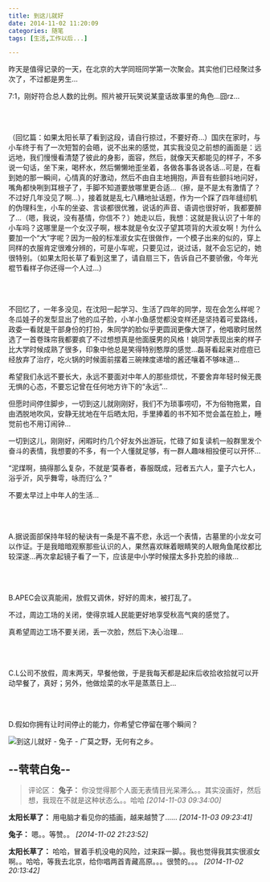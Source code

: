 ```yaml
---
title: 到这儿就好
date: 2014-11-02 11:20:09
categories: 随笔
tags: [生活,工作以后...]

---
```

昨天是值得记录的一天，在北京的大学同班同学第一次聚会。其实他们已经聚过多次了，不过都是男生...

7:1，刚好符合总人数的比例。照片被开玩笑说某童话故事里的角色...囧rz...

<br /><br />

（回忆篇：如果太阳长草了看到这段，请自行掠过，不要好奇...）国庆在家时，与小车终于有了一次短暂的会晤，说不出来的感觉，其实我没见之前想的画面是：远远地，我们慢慢看清楚了彼此的身影，面容，然后，就像天天都能见的样子，不多说一句话，坐下来，喝杯水，然后懒懒地歪坐着，各做各事各说各话...可是，在看到她的那一瞬间，心情真的好激动，然后不由自主地拥抱，声音有些颤抖地问好，嘴角都快咧到耳根子了，手脚不知道要放哪里更合适...（擦，是不是太有激情了？不过好几年没见了啊...），接着就是乱七八糟地扯话题，作为一个踩了四年缝纫机的伪理科生，小车的坐姿、言谈都很优雅，说话的声音、语调也很好听，我都要醉了...（嗯，我说，没有基情，你信不？）她走以后，我想：这就是我认识了十年的小车吗？这哪里是一个女汉子啊，根本就是令女汉子望其项背的大淑女啊！为什么要加一个“大”字呢？因为一般的标准淑女实在很做作，一个模子出来的似的，穿上同样的衣服肯定很难分辨的，可是小车呢，只要见过，说过话，就不会忘记的，她很特别。（如果太阳长草了看到这里了，请自扇三下，告诉自己不要骄傲，今年光棍节看样子你还得一个人过...）

<br /><br />

不回忆了，一年多没见，在沈阳一起学习、生活了四年的同学，现在会怎么样呢？冬瓜娃子的发型显出了他的瓜子脸，小羊小鱼感觉都没变样还是坚持着可爱路线，政委一看就是干部身份的打扮，朱同学的脸似乎更圆润更像大饼了，他唱歌时居然选了一首卷珠帘我都要疯了不过想想真是他面膜男的风格！姚同学表现出来的样子比大学时候成熟了很多，印象中他总是笑得特别憨厚的感觉...磊哥看起来对痘痘已经放弃了治疗，吃火锅的时候面前摆着三碗辣度递增的酱还嚷着不够味道...

希望我们永远不要长大，永远不要面对中年人的那些烦忧，不要舍弃年轻时候无畏无惧的心态，不要忘记曾在任何地方许下的“永远”...

但愿时间停住脚步，一切到这儿就刚刚好，我们不为琐事唠叨，不为俗物拖累，自由洒脱地吹风，安静无扰地在午后晒太阳，手里捧着的书不知不觉会盖在脸上，睡觉前也不用订闹钟...

一切到这儿，刚刚好，闲暇时约几个好友外出游玩，忙碌了如复读机一般群里发个奋斗的表情，我想要的不多，有一个人懂就足够，有一群人趣味相投便可以开怀...

“泥煤啊，搞得那么复杂，不就是‘莫春者，春服既成，冠者五六人，童子六七人，浴乎沂，风乎舞雩，咏而归’么？”

不要太早过上中年人的生活...

<br /><br />

A.据说面部保持年轻的秘诀有一条是不喜不悲，永远一个表情，古墓里的小龙女可以作证。于是我暗暗观察那些认识的人，果然喜欢眯着眼睛笑的人眼角鱼尾纹都比较深遂...再次拿起镜子看了一下，应该是中小学时候摆太多扑克脸的缘故...

<br /><br />

B.APEC会议真能闹，放假又调休，好好的周末，被打乱了。

不过，周边工场的关闭，使得京城人民能更好地享受秋高气爽的感觉了。

真希望周边工场不要关闭，丢一次脸，然后下决心治理...

<br /><br />

C.L公司不放假，周末两天，早餐他做，于是我每天都是起床后收拾收拾就可以开动早餐了，真好；另外，他做烩菜的水平是蒸蒸日上...

<br /><br />

D.假如你拥有让时间停止的能力，你希望它停留在哪个瞬间？

![到这儿就好 - 兔子 - 广莫之野，无何有之乡。](2863444938095041225.jpg)

--茕茕白兔--
---
>评论区：
>**兔子：** 你没觉得那个人面无表情目光呆滞么。。其实没画好，然后想，我现在不就是这种状态么。。哈哈  *[2014-11-03 09:34:00]*
>
**太阳长草了：** 用电脑才看见你的插画，越来越赞了……  *[2014-11-03 09:23:41]*
>
**兔子：** 嗯。。等赞。。  *[2014-11-02 21:23:52]*
>
**太阳长草了：** 哈哈，冒着手机没电的风险，过来踩一脚。。我也觉得我其实很淑女啊。。哈哈，等我去北京，给你唱两首青藏高原。。。很赞的。。。  *[2014-11-02 20:13:42]*
>
